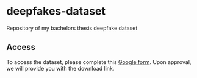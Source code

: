 # deepfakes-dataset
Repository of my bachelors thesis deepfake dataset
## Access
To access the dataset, please complete this [Google form](https://forms.gle/Tz9ucjDW7MhmVKzM8). Upon approval, we will provide you with the download link.

